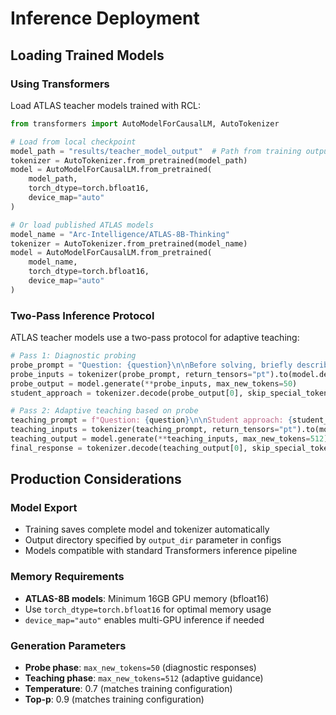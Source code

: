 
# Inference Deployment

## Loading Trained Models

### Using Transformers

Load ATLAS teacher models trained with RCL:

```python
from transformers import AutoModelForCausalLM, AutoTokenizer

# Load from local checkpoint
model_path = "results/teacher_model_output"  # Path from training output_dir
tokenizer = AutoTokenizer.from_pretrained(model_path)
model = AutoModelForCausalLM.from_pretrained(
    model_path, 
    torch_dtype=torch.bfloat16, 
    device_map="auto"
)

# Or load published ATLAS models
model_name = "Arc-Intelligence/ATLAS-8B-Thinking"
tokenizer = AutoTokenizer.from_pretrained(model_name)
model = AutoModelForCausalLM.from_pretrained(
    model_name,
    torch_dtype=torch.bfloat16,
    device_map="auto"
)
```

### Two-Pass Inference Protocol

ATLAS teacher models use a two-pass protocol for adaptive teaching:

```python
# Pass 1: Diagnostic probing
probe_prompt = "Question: {question}\n\nBefore solving, briefly describe your approach:"
probe_inputs = tokenizer(probe_prompt, return_tensors="pt").to(model.device)
probe_output = model.generate(**probe_inputs, max_new_tokens=50)
student_approach = tokenizer.decode(probe_output[0], skip_special_tokens=True)

# Pass 2: Adaptive teaching based on probe
teaching_prompt = f"Question: {question}\n\nStudent approach: {student_approach}\n\nProvide adaptive teaching:"
teaching_inputs = tokenizer(teaching_prompt, return_tensors="pt").to(model.device)
teaching_output = model.generate(**teaching_inputs, max_new_tokens=512)
final_response = tokenizer.decode(teaching_output[0], skip_special_tokens=True)
```

## Production Considerations

### Model Export
- Training saves complete model and tokenizer automatically
- Output directory specified by `output_dir` parameter in configs
- Models compatible with standard Transformers inference pipeline

### Memory Requirements
- **ATLAS-8B models**: Minimum 16GB GPU memory (bfloat16)
- Use `torch_dtype=torch.bfloat16` for optimal memory usage
- `device_map="auto"` enables multi-GPU inference if needed

### Generation Parameters
- **Probe phase**: `max_new_tokens=50` (diagnostic responses)
- **Teaching phase**: `max_new_tokens=512` (adaptive guidance)
- **Temperature**: 0.7 (matches training configuration)
- **Top-p**: 0.9 (matches training configuration)

